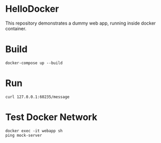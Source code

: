# HelloDocker

This repository demonstrates a dummy web app, running inside docker container. 

# Build 

```$sh
docker-compose up --build
```
# Run 

```$xslt
curl 127.0.0.1:60235/message
```

# Test Docker Network 

```$xslt
docker exec -it webapp sh
ping mock-server
```

